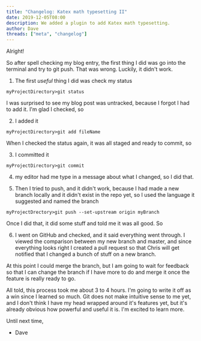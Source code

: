```yaml
---
title: "Changelog: Katex math typesetting II"
date: 2019-12-05T08:00
description: We added a plugin to add Katex math typesetting.
author: Dave
threads: ["meta", "changelog"]
---
```


Alright!

So after spell checking my blog entry, the first thing I did was go into the terminal and try to git push. That was wrong. Luckily, it didn't work.

1. The first _useful_ thing I did was check my status

```terminal
myProjectDirectory>git status
```

I was surprised to see my blog post was untracked, because I forgot I had to add it. I'm glad I checked, so

2. I added it

```terminal
myProjectDirectory>git add fileName
```

When I checked the status again, it was all staged and ready to commit, so

3. I committed it

```terminal
myProjectDirectory>git commit
```

4. my editor had me type in a message about what I changed, so I did that.

5. Then I tried to push, and it didn't work, because I had made a new branch locally and it didn't exist in the repo yet, so I used the language it suggested and named the branch

```terminal
myProjectDrectory>git push --set-upstream origin myBranch
```

Once I did that, it did some stuff and told me it was all good. So

6. I went on GitHub and checked, and it said everything went through. I viewed the comparison between my new branch and master, and since everything looks right I created a pull request so that Chris will get notified that I changed a bunch of stuff on a new branch.

At this point I could merge the branch, but I am going to wait for feedback so that I can change the branch if I have more to do and merge it once the feature is really ready to go.

All told, this process took me about 3 to 4 hours. I'm going to write it off as a win since I learned so much. Git does not make intuitive sense to me yet, and I don't think I have my head wrapped around it's features yet, but it's already obvious how powerful and useful it is. I'm excited to learn more.

Until next time,

- Dave
